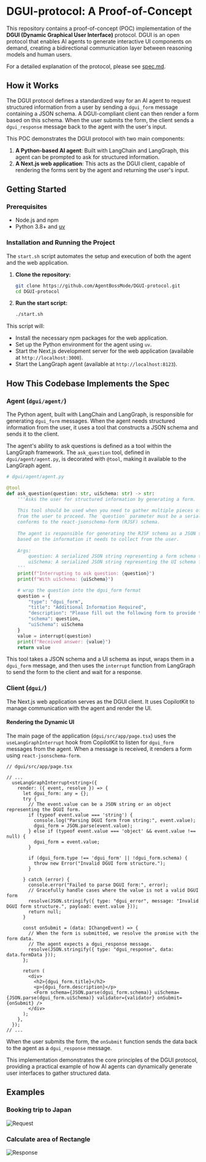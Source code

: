 # DGUI-protocol: A Proof-of-Concept

This repository contains a proof-of-concept (POC) implementation of the **DGUI (Dynamic Graphical User Interface)** protocol. DGUI is an open protocol that enables AI agents to generate interactive UI components on demand, creating a bidirectional communication layer between reasoning models and human users.

For a detailed explanation of the protocol, please see [spec.md](spec.md).

## How it Works

The DGUI protocol defines a standardized way for an AI agent to request structured information from a user by sending a `dgui_form` message containing a JSON schema. A DGUI-compliant client can then render a form based on this schema. When the user submits the form, the client sends a `dgui_response` message back to the agent with the user's input.

This POC demonstrates the DGUI protocol with two main components:

1.  **A Python-based AI agent**: Built with LangChain and LangGraph, this agent can be prompted to ask for structured information.
2.  **A Next.js web application**: This acts as the DGUI client, capable of rendering the forms sent by the agent and returning the user's input.

## Getting Started

### Prerequisites

-   Node.js and npm
-   Python 3.8+ and [uv](https://github.com/astral-sh/uv)

### Installation and Running the Project

The `start.sh` script automates the setup and execution of both the agent and the web application.

1.  **Clone the repository:**

    ```bash
    git clone https://github.com/AgentBossMode/DGUI-protocol.git
    cd DGUI-protocol
    ```

2.  **Run the start script:**

    ```bash
    ./start.sh
    ```

This script will:

-   Install the necessary npm packages for the web application.
-   Set up the Python environment for the agent using `uv`.
-   Start the Next.js development server for the web application (available at `http://localhost:3000`).
-   Start the LangGraph agent (available at `http://localhost:8123`).

## How This Codebase Implements the Spec

### Agent (`dgui/agent/`)

The Python agent, built with LangChain and LangGraph, is responsible for generating `dgui_form` messages. When the agent needs structured information from the user, it uses a tool that constructs a JSON schema and sends it to the client.

The agent's ability to ask questions is defined as a tool within the LangGraph framework. The `ask_question` tool, defined in `dgui/agent/agent.py`, is decorated with `@tool`, making it available to the LangGraph agent.

```python
# dgui/agent/agent.py

@tool 
def ask_question(question: str, uiSchema: str) -> str:
    '''Asks the user for structured information by generating a form.
    
    This tool should be used when you need to gather multiple pieces of information
    from the user to proceed. The `question` parameter must be a serialized JSON string that
    conforms to the react-jsonschema-form (RJSF) schema.
    
    The agent is responsible for generating the RJSF schema as a JSON string
    based on the information it needs to collect from the user.
    
    Args:
        question: A serialized JSON string representing a form schema that adheres to react-jsonschema-form.
        uiSchema: A serialized JSON string representing the UI schema for the form.
    '''
    print(f"Interrupting to ask question: {question}")
    print(f"With uiSchema: {uiSchema}")

    # wrap the question into the dgui_form format
    question = {
        "type": "dgui_form",
        "title": "Additional Information Required",
        "description": "Please fill out the following form to provide the necessary information.",
        "schema": question,
        "uiSchema": uiSchema
    }
    value = interrupt(question)
    print(f"Received answer: {value}")
    return value
```

This tool takes a JSON schema and a UI schema as input, wraps them in a `dgui_form` message, and then uses the `interrupt` function from LangGraph to send the form to the client and wait for a response.

### Client (`dgui/`)

The Next.js web application serves as the DGUI client. It uses CopilotKit to manage communication with the agent and render the UI.

#### Rendering the Dynamic UI

The main page of the application (`dgui/src/app/page.tsx`) uses the `useLangGraphInterrupt` hook from CopilotKit to listen for `dgui_form` messages from the agent. When a message is received, it renders a form using `react-jsonschema-form`.

```tsx
// dgui/src/app/page.tsx

// ...
  useLangGraphInterrupt<string>({
    render: ({ event, resolve }) => {
      let dgui_form: any = {};
      try {
        // The event.value can be a JSON string or an object representing the DGUI form.
        if (typeof event.value === 'string') {
          console.log("Parsing DGUI form from string:", event.value);
          dgui_form = JSON.parse(event.value);
        } else if (typeof event.value === 'object' && event.value !== null) {
          dgui_form = event.value;
        }

        if (dgui_form.type !== 'dgui_form' || !dgui_form.schema) {
          throw new Error("Invalid DGUI form structure.");
        }

      } catch (error) {
        console.error("Failed to parse DGUI form:", error);
        // Gracefully handle cases where the value is not a valid DGUI form
        resolve(JSON.stringify({ type: "dgui_error", message: "Invalid DGUI form structure.", payload: event.value }));
        return null;
      }

      const onSubmit = (data: IChangeEvent) => {
        // When the form is submitted, we resolve the promise with the form data.
        // The agent expects a dgui_response message.
        resolve(JSON.stringify({ type: "dgui_response", data: data.formData }));
      };

      return (
        <div>
          <h2>{dgui_form.title}</h2>
          <p>{dgui_form.description}</p>
          <Form schema={JSON.parse(dgui_form.schema)} uiSchema={JSON.parse(dgui_form.uiSchema)} validator={validator} onSubmit={onSubmit} />
        </div>
      );
    },
  });
// ...
```

When the user submits the form, the `onSubmit` function sends the data back to the agent as a `dgui_response` message.

This implementation demonstrates the core principles of the DGUI protocol, providing a practical example of how AI agents can dynamically generate user interfaces to gather structured data.

## Examples

### Booking trip to Japan

![Request](assets/japan_booking.png)

### Calculate area of Rectangle

![Response](assets/rectangle.png)